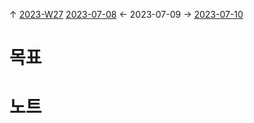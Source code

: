 
↑ [2023-W27](2023-W27.md)
[2023-07-08](2023-07-08.md) ← 2023-07-09 → [2023-07-10](2023-07-10.md)


# 목표



# 노트




